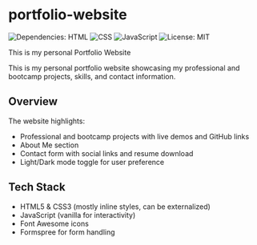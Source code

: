 # portfolio-website

![Dependencies: HTML](https://img.shields.io/badge/Dependencies-HTML-orange)
![CSS](https://img.shields.io/badge/CSS-blue)
![JavaScript](https://img.shields.io/badge/Javascript-yellow)
![License: MIT](https://img.shields.io/badge/License-MIT-green)

This is my personal Portfolio Website

This is my personal portfolio website showcasing my professional and bootcamp projects, skills, and contact information.

## Overview

The website highlights:

- Professional and bootcamp projects with live demos and GitHub links
- About Me section
- Contact form with social links and resume download
- Light/Dark mode toggle for user preference

## Tech Stack

- HTML5 & CSS3 (mostly inline styles, can be externalized)
- JavaScript (vanilla for interactivity)
- Font Awesome icons
- Formspree for form handling
